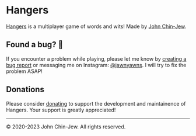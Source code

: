 # Hangers

[Hangers](https://hangers.party/) is a multiplayer game of words and wits! Made by [John Chin-Jew](https://jawnyawns.github.io/).

## Found a bug? 🐛

If you encounter a problem while playing, please let me know by [creating a bug report](https://github.com/jawnyawns/hangers/issues/new/choose) or messaging me on Instagram: [@jawnyawns](https://www.instagram.com/jawnyawns/). I will try to fix the problem ASAP!

## Donations

Please consider [donating](https://buymeacoffee.com/johnchinjew) to support the development and maintainence of Hangers. Your support is greatly appreciated!

---

© 2020-2023 John Chin-Jew. All rights reserved.
